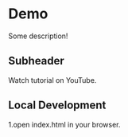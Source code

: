 # Demo

Some description!

## Subheader

Watch tutorial on YouTube.

## Local Development

1.open index.html in your browser.
